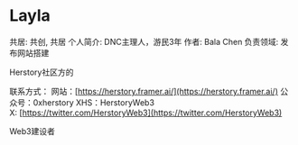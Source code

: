 # Layla

共居: 共创, 共居
个人简介: DNC主理人，游民3年
作者: Bala Chen
负责领域: 发布网站搭建

Herstory社区方的

联系方式：
网站：[https://herstory.framer.ai/](https://herstory.framer.ai/)
公众号：0xherstory
XHS：HerstoryWeb3
X: [https://twitter.com/HerstoryWeb3](https://twitter.com/HerstoryWeb3)

Web3建设者